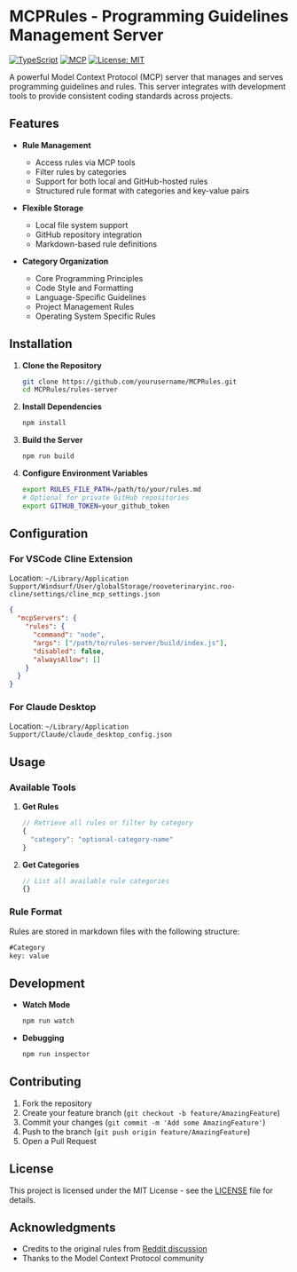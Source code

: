 # MCPRules - Programming Guidelines Management Server

[![TypeScript](https://img.shields.io/badge/TypeScript-Ready-blue.svg)](https://www.typescriptlang.org/)
[![MCP](https://img.shields.io/badge/MCP-Enabled-green.svg)](https://github.com/modelcontextprotocol)
[![License: MIT](https://img.shields.io/badge/License-MIT-yellow.svg)](https://opensource.org/licenses/MIT)

A powerful Model Context Protocol (MCP) server that manages and serves programming guidelines and rules. This server integrates with development tools to provide consistent coding standards across projects.

## Features

- **Rule Management**
  - Access rules via MCP tools
  - Filter rules by categories
  - Support for both local and GitHub-hosted rules
  - Structured rule format with categories and key-value pairs

- **Flexible Storage**
  - Local file system support
  - GitHub repository integration
  - Markdown-based rule definitions

- **Category Organization**
  - Core Programming Principles
  - Code Style and Formatting
  - Language-Specific Guidelines
  - Project Management Rules
  - Operating System Specific Rules

## Installation

1. **Clone the Repository**
   ```bash
   git clone https://github.com/yourusername/MCPRules.git
   cd MCPRules/rules-server
   ```

2. **Install Dependencies**
   ```bash
   npm install
   ```

3. **Build the Server**
   ```bash
   npm run build
   ```

4. **Configure Environment Variables**
   ```bash
   export RULES_FILE_PATH=/path/to/your/rules.md
   # Optional for private GitHub repositories
   export GITHUB_TOKEN=your_github_token
   ```

## Configuration

### For VSCode Cline Extension
Location: `~/Library/Application Support/Windsurf/User/globalStorage/rooveterinaryinc.roo-cline/settings/cline_mcp_settings.json`

```json
{
  "mcpServers": {
    "rules": {
      "command": "node",
      "args": ["/path/to/rules-server/build/index.js"],
      "disabled": false,
      "alwaysAllow": []
    }
  }
}
```

### For Claude Desktop
Location: `~/Library/Application Support/Claude/claude_desktop_config.json`

## Usage

### Available Tools

1. **Get Rules**
   ```typescript
   // Retrieve all rules or filter by category
   {
     "category": "optional-category-name"
   }
   ```

2. **Get Categories**
   ```typescript
   // List all available rule categories
   {}
   ```

### Rule Format
Rules are stored in markdown files with the following structure:

```markdown
#Category
key: value
```

## Development

- **Watch Mode**
  ```bash
  npm run watch
  ```

- **Debugging**
  ```bash
  npm run inspector
  ```

## Contributing

1. Fork the repository
2. Create your feature branch (`git checkout -b feature/AmazingFeature`)
3. Commit your changes (`git commit -m 'Add some AmazingFeature'`)
4. Push to the branch (`git push origin feature/AmazingFeature`)
5. Open a Pull Request

## License

This project is licensed under the MIT License - see the [LICENSE](LICENSE) file for details.

## Acknowledgments

- Credits to the original rules from [Reddit discussion](https://www.reddit.com/r/Codeium/comments/1heztku/my_experience_with_windsurf_lets_make_it_better/)
- Thanks to the Model Context Protocol community